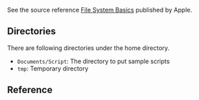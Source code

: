See the source reference
[File System Basics](https://developer.apple.com/library/archive/documentation/FileManagement/Conceptual/FileSystemProgrammingGuide/FileSystemOverview/FileSystemOverview.html) published by Apple.

## Directories
There are following directories under the home directory.
* `Documents/Script`: The directory to put sample scripts
* `tmp`: Temporary directory

## Reference

